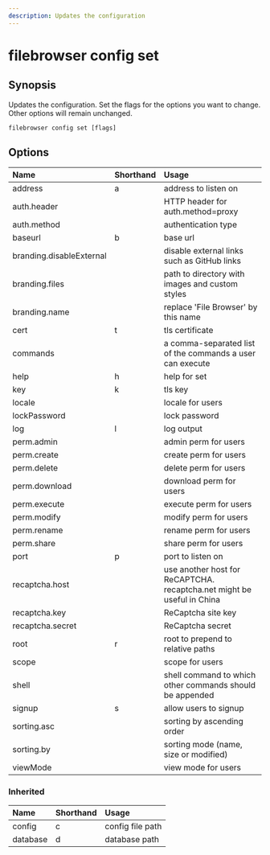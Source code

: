 ```yaml
---
description: Updates the configuration
---
```


# filebrowser config set

## Synopsis

Updates the configuration. Set the flags for the options you want to change. Other options will remain unchanged.

```text
filebrowser config set [flags]
```

## Options

| Name | Shorthand | Usage |
| :--- | :--- | :--- |
| address | a | address to listen on |
| auth.header |  | HTTP header for auth.method=proxy |
| auth.method |  | authentication type |
| baseurl | b | base url |
| branding.disableExternal |  | disable external links such as GitHub links |
| branding.files |  | path to directory with images and custom styles |
| branding.name |  | replace 'File Browser' by this name |
| cert | t | tls certificate |
| commands |  | a comma-separated list of the commands a user can execute |
| help | h | help for set |
| key | k | tls key |
| locale |  | locale for users |
| lockPassword |  | lock password |
| log | l | log output |
| perm.admin |  | admin perm for users |
| perm.create |  | create perm for users |
| perm.delete |  | delete perm for users |
| perm.download |  | download perm for users |
| perm.execute |  | execute perm for users |
| perm.modify |  | modify perm for users |
| perm.rename |  | rename perm for users |
| perm.share |  | share perm for users |
| port | p | port to listen on |
| recaptcha.host |  | use another host for ReCAPTCHA. recaptcha.net might be useful in China |
| recaptcha.key |  | ReCaptcha site key |
| recaptcha.secret |  | ReCaptcha secret |
| root | r | root to prepend to relative paths |
| scope |  | scope for users |
| shell |  | shell command to which other commands should be appended |
| signup | s | allow users to signup |
| sorting.asc |  | sorting by ascending order |
| sorting.by |  | sorting mode \(name, size or modified\) |
| viewMode |  | view mode for users |

### Inherited

| Name | Shorthand | Usage |
| :--- | :--- | :--- |
| config | c | config file path |
| database | d | database path |

